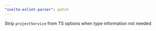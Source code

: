 ```yaml
---
"svelte-eslint-parser": patch
---
```


Strip `projectService` from TS options when type information not needed
